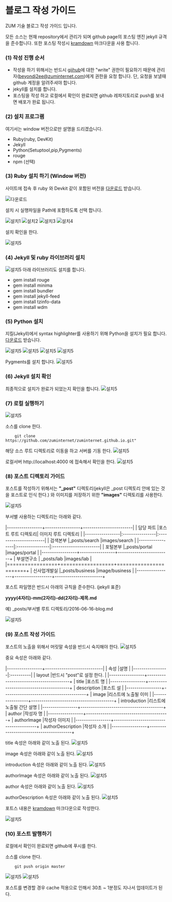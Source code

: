 

# 블로그 작성 가이드

ZUM 기술 블로그 작성 가이드 입니다.

모든 소스는 현재 repository에서 관리가 되며 github page의 포스팅 엔진 jekyll 규격을
준수합니다.
또한 포스팅 작성시  [kramdown]("https://kramdown.gettalong.org/syntax.html") 마크다운을 사용 합니다.

### (1) 작성 진행 순서 ###

* 작성을 하기 위해서는 반드시 [giihub]("https://github.com/zuminternet/zuminternet.github.io")에 대한 "write" 권한이 필요하기 때문에
관리자(beyondj2ee@zuminternet.com)에게 권한을 요청 합니다. 단, 요청을 보낼때 github 계정을 알려주셔야 합니다.
* jekyll를 설치를 합니다.
* 포스팅을 작성 하고 로컬에서 확인이 완료되면 github 레파지토리로 push를 보내면 배포가 완료 됩니다.

### (2) 설치 프로그램 ###

여기서는 window 버전으로만 설명을 드리겠습니다.

* Ruby(ruby, DevKit)
* Jekyll
* Python(Setuptool,pip,Pygments)
* rouge
* npm (선택)


### (3) Ruby 설치 하기 (Window 버전) ###

사이트에 접속 후 ruby 와 Devkit 같이 포함된 버전을 [다운로드]("https://rubyinstaller.org/downloads/") 받습니다.

![다운로드](/images/readme/1.png)

설치 시 실행파일을 Path에 포함하도록 선택 합니다.

![설치1](/images/readme/2.png)
![설치2](/images/readme/3.png)
![설치3](/images/readme/4.png)
![설치4](/images/readme/5.png)

설치 확인을 한다.

![설치5](/images/readme/33.png)

### (4) Jekyll 및 ruby 라이브러리 설치  ###
![설치5](/images/readme/7-1.png)
아래 라이브러리도 설치를 합니다.

* gem install rouge
* gem install minima
* gem install bundler
* gem install jekyll-feed
* gem install tzinfo-data
* gem install wdm

### (5) Python 설치  ###

지킬(Jekyll)에서 syntax highlighter를 사용하기 위해 Python을 설치가 필요 합니다.
[다운로드]("https://www.python.org/downloads/") 받습니다.


![설치5](/images/readme/9.png)
![설치5](/images/readme/10.png)
![설치5](/images/readme/11.png)
![설치5](/images/readme/12.png)

Pygments를 설치 합니다.
![설치5](/images/readme/14.png)

### (6) Jekyll 설치 확인  ###

최종적으로 설치가 완료가 되었는지 확인을 합니다.
![설치5](/images/readme/15.png)


### (7) 로컬 실행하기  ###
![설치5](/images/readme/g1-1.png)

소스를 clone 한다.
```text
    git clone https://github.com/zuminternet/zuminternet.github.io.git"
```

해당 소스 루트 디렉토리로 이동을 하고 서버를 기동 한다.
![설치5](/images/readme/20.png)

로컬서버 http://localhost:4000 에 접속해서 확인을 한다. 
![설치5](/images/readme/32.png)

### (8) 포스트 디렉토리 가이드  ###

포스트를 작성하기 위해서는 **"_post"** 디렉토리(jekyll은 _post 디렉토리 안에 있는 것을 포스트로 인식 한다.) 와 이미지를 저장하기 위한 **"images"** 디렉토리를 사용한다.

![설치5](/images/readme/p2.png)

부서별 사용하는 디렉토리는 아래와 같다.

|-----------------+-----------------+------------------------|
| 담당 파트         |포스트 루트 디렉토리| 이미지 루트 디렉토리           |
|-----------------|:----------------|:-----------------------|
| 검색본부           |_posts/search     |images/search           |
|-----------------|:----------------|:-----------------------|
| 포털본부           |_posts/portal     |images/portal           |
|-----------------+-----------------+-------------------------+
| 부설연구소        | _posts/lab       |images/lab              |
|=================+==================+=======================+
| 신사업개발실        |_posts/business   |image/business          |
|-----------------+------------------+-----------------------+


포스트 파일명은 반드시 아래의 규칙을 준수한다.
(jekyll 표준)

**yyyy(4자리)-mm(2자리)-dd(2자리)-제목.md**

예) _posts/부서별 루트 디렉토리/2016-06-16-blog.md


![설치5](/images/readme/p4.png)


### (9) 포스트 작성 가이드  ###


포스트의 노출을 위해서 머릿말 속성을 반드시 숙지해야 한다.
![설치5](/images/readme/23.png)

중요 속성은 아래와 같다.

|-----------------+----------------------------|
| 속성         |설명          |
|-----------------|:----------|
| layout           |반드시 "post"로 설정 한다.              |
|-----------------+----------------------------------------+
| title           |포스트 명            |
|-----------------+----------------------------------------+
| description     |포스트 설          |
|-----------------+----------------------------------------+
| image           |리스트에 노출될 이미           |
|-----------------+----------------------------------------+
| introduction           |리스트에 노출될 간단 설명            |
|-----------------+----------------------------------------+
| author           |작성자 명           |
|-----------------+----------------------------------------+
| authorImage          |작성자 이미지          |
|-----------------+----------------------------------------+
| authorDescription         |작성자 소개            |
|-----------------+----------------------------------------+

title 속성은 아래와 같이 노출 된다.
![설치5](/images/readme/25.png)

image 속성은 아래와 같이 노출 된다.
![설치5](/images/readme/24.png)


introduction 속성은 아래와 같이 노출 된다.
![설치5](/images/readme/26.png)

authorImage 속성은 아래와 같이 노출 된다.
![설치5](/images/readme/27.png)

author 속성은 아래와 같이 노출 된다.
![설치5](/images/readme/28.png)

authorDescription 속성은 아래와 같이 노출 된다.
![설치5](/images/readme/29.png)

포트스 내용은 [kramdown]("https://kramdown.gettalong.org/syntax.html") 마크다운으로 작성한다.

![설치5](/images/readme/p99.png)


### (10) 포스트 발행하기  ###

로컬에서 확인이 완료되면 github에 푸시를 한다.

소스를 clone 한다.
```text
    git push origin master
```

![설치5](/images/readme/p31.png)
![설치5](/images/readme/p32.png)

포스트를 변경할 경우 cache 적용으로 인해서 30초 ~ 1분정도 지나서 업데이트가 된다.
